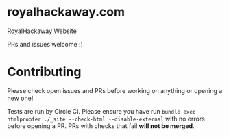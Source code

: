 # royalhackaway.com
RoyalHackaway Website

PRs and issues welcome :) 

# Contributing 

Please check open issues and PRs before working on anything or opening a new one! 

Tests are run by Circle CI. Please ensure you have run `bundle exec htmlproofer ./_site --check-html --disable-external` with no errors before opening a PR. PRs with checks that fail **will not be merged**. 
